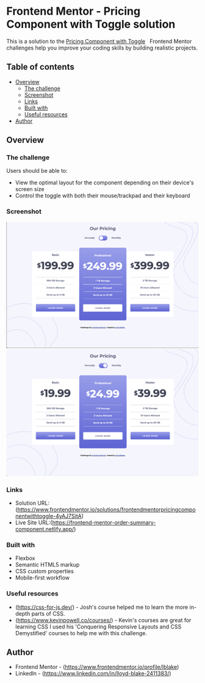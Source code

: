 # Frontend Mentor - Pricing Component with Toggle solution

This is a solution to the [Pricing Component with Toggle](https://www.frontendmentor.io/challenges/order-summary-component-QlPmajDUj) &nbsp;  Frontend Mentor challenges help you improve your coding skills by building realistic projects. 

## Table of contents

- [Overview](#overview)
  - [The challenge](#the-challenge)
  - [Screenshot](#screenshot)
  - [Links](#links)
  - [Built with](#built-with)
  - [Useful resources](#useful-resources)
- [Author](#author)


## Overview

### The challenge

Users should be able to:

- View the optimal layout for the component depending on their device's screen size
- Control the toggle with both their mouse/trackpad and their keyboard

### Screenshot

![image](./images/pricing-component-annually-screenshot.png)
![image](./images/pricing-component-monthly-screenshot.png)


### Links

- Solution URL: (https://www.frontendmentor.io/solutions/frontendmentorpricingcomponentwithtoggle-4yAJ7SitA)
- Live Site URL:(https://frontend-mentor-order-summary-component.netlify.app/)


### Built with

- Flexbox
- Semantic HTML5 markup
- CSS custom properties
- Mobile-first workflow


### Useful resources

- (https://css-for-js.dev/) - Josh's course helped me to learn the more in-depth parts of CSS.
- (https://www.kevinpowell.co/courses/) - Kevin's courses are great for learning CSS I used his 'Conquering Responsive Layouts and CSS Demystified' courses to help me with this challenge.  

## Author

- Frontend Mentor - (https://www.frontendmentor.io/profile/lblake)
- Linkedln - (https://www.linkedin.com/in/lloyd-blake-2411383/)



